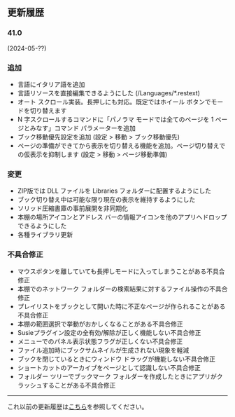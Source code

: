 ## 更新履歴

### 41.0
(2024-05-??)

### 追加

- 言語にイタリア語を追加
- 言語リソースを直接編集できるようにした (/Languages/*.restext) 
- オート スクロール実装。長押しにも対応。既定ではホイール ボタンでモードを切り替えます
- N 字スクロールするコマンドに「パノラマ モードでは全てのページを 1 ページとみなす」コマンド パラメーターを追加
- ブック移動優先設定を追加 (設定 > 移動 > ブック移動優先)
- ページの準備ができてから表示を切り替える機能を追加。ページ切り替えでの仮表示を抑制します (設定 > 移動 > ページ移動準備)

### 変更

- ZIP版では DLL ファイルを Libraries フォルダーに配置するようにした
- ブック切り替え中は可能な限り現在の表示を維持するようにした
- ソリッド圧縮書庫の事前展開を非同期化
- 本棚の場所アイコンとアドレス バーの情報アイコンを他のアプリへドロップできるようにした
- 各種ライブラリ更新

### 不具合修正

- マウスボタンを離していても長押しモードに入ってしまうことがある不具合修正
- 本棚でのネットワーク フォルダーの検索結果に対するファイル操作の不具合修正
- プレイリストをブックとして開いた時に不正なページが作られることがある不具合修正
- 本棚の範囲選択で挙動がおかしくなることがある不具合修正 
- Susieプラグイン設定の全有効/解除が正しく機能しない不具合修正
- メニューでのパネル表示状態フラグが正しくない不具合修正 
- ファイル追加時にブックサムネイルが生成されない現象を軽減
- ブックを閉じているときにウィンドウ ドラッグが機能しない不具合修正
- ショートカットのアーカイブをページとして認識しない不具合修正
- フォルダー ツリーでブックマーク フォルダーを作成したときにアプリがクラッシュすることがある不具合修正

----

これ以前の更新履歴は[こちら](https://bitbucket.org/neelabo/neeview/wiki/ChangeLog)を参照してください。
